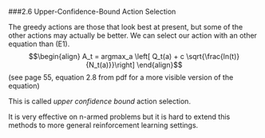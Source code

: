 ###2.6 Upper-Confidence-Bound Action Selection

The greedy actions are those that look best at present, but some of the other actions may actually be better.
We can select our action with an other equation than (E1).
$$\begin{align}
A_t = argmax_a \left[ Q_t(a) + c \sqrt{\frac{ln(t)}{N_t(a)}}\right]
\end{align}$$
(see page 55, equation 2.8 from pdf for a more visible version of the equation)

This is called *upper confidence bound* action selection.

It is very effective on n-armed problems but it is hard to extend this methods to more general reinforcement learning settings.
